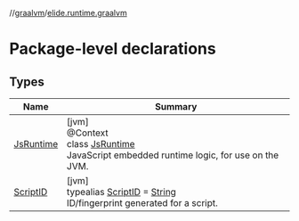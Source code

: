 //[graalvm](../../index.md)/[elide.runtime.graalvm](index.md)

# Package-level declarations

## Types

| Name | Summary |
|---|---|
| [JsRuntime](-js-runtime/index.md) | [jvm]<br>@Context<br>class [JsRuntime](-js-runtime/index.md)<br>JavaScript embedded runtime logic, for use on the JVM. |
| [ScriptID](index.md#-1189741517%2FClasslikes%2F-106064166) | [jvm]<br>typealias [ScriptID](index.md#-1189741517%2FClasslikes%2F-106064166) = [String](https://kotlinlang.org/api/latest/jvm/stdlib/kotlin/-string/index.html)<br>ID/fingerprint generated for a script. |
